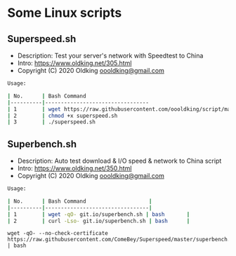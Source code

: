 # Some Linux scripts
## Superspeed.sh
- Description: Test your server's network with Speedtest to China
- Intro:  https://www.oldking.net/305.html
- Copyright (C) 2020 Oldking <oooldking@gmail.com>
 
```bash
Usage:

| No.      | Bash Command                    
|----------|---------------------------------
| 1        | wget https://raw.githubusercontent.com/oooldking/script/master/superspeed.sh      
| 2        | chmod +x superspeed.sh
| 3        | ./superspeed.sh
```
## Superbench.sh
- Description: Auto test download & I/O speed & network to China script
- Intro:  https://www.oldking.net/350.html
- Copyright (C) 2020 Oldking <oooldking@gmail.com>

```bash
Usage:

| No.      | Bash Command                    |
|----------|---------------------------------|
| 1        | wget -qO- git.io/superbench.sh | bash       |
| 2        | curl -Lso- git.io/superbench.sh | bash      |
```
 
```
wget -qO- --no-check-certificate https://raw.githubusercontent.com/ComeBey/Superspeed/master/superbench.sh | bash
```
